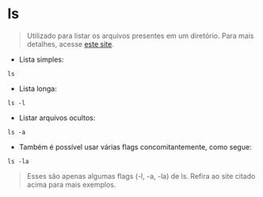 # ls
> Utilizado para listar os arquivos presentes em um diretório.
> Para mais detalhes, acesse [este site](https://manned.org/ls).

- Lista simples:  

`ls`

- Lista longa:    

`ls -l`

- Listar arquivos ocultos: 

`ls -a`

- Também é possível usar várias flags concomitantemente, como segue:

`ls -la`

> Esses são apenas algumas flags (-l, -a, -la) de ls. Refira ao site citado acima para mais exemplos.
